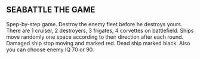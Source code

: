 ## SEABATTLE THE GAME

Spep-by-step game. Destroy the enemy fleet before he destroys yours.
There are 1 cruiser, 2 destroyers, 3 frigates, 4 corvettes on battlefield.
Ships move randomly one space according to their direction after each round.
Damaged ship stop moving and marked red. Dead ship marked black.
Also you can choose enemy IQ 70 or 90.
